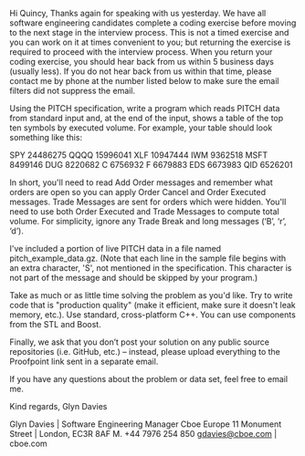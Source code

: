 Hi Quincy,
Thanks again for speaking with us yesterday. We have all software engineering candidates complete a coding exercise before moving to the next stage in the interview process. This is not a timed exercise and you can work on it at times convenient to you; but returning the exercise is required to proceed with the interview process. When you return your coding exercise, you should hear back from us within 5 business days (usually less). If you do not hear back from us within that time, please contact me by phone at the number listed below to make sure the email filters did not suppress the email.

Using the PITCH specification, write a program which reads PITCH data from standard input and, at the end of the input, shows a table of the top ten symbols by executed volume. For example, your table should look something like this:

SPY   24486275
QQQQ  15996041
XLF   10947444
IWM    9362518
MSFT   8499146
DUG    8220682
C      6756932
F      6679883
EDS    6673983
QID    6526201


In short, you'll need to read Add Order messages and remember what orders are open so you can apply Order Cancel and Order Executed messages. Trade Messages are sent for orders which were hidden. You'll need to use both Order Executed and Trade Messages to compute total volume. For simplicity, ignore any Trade Break and long messages (‘B’, ‘r’, ‘d’).

I've included a portion of live PITCH data in a file named pitch_example_data.gz. (Note that each line in the sample file begins with an extra character, 'S', not mentioned in the specification. This character is not part of the message and should be skipped by your program.)

Take as much or as little time solving the problem as you'd like. Try to write code that is "production quality" (make it efficient, make sure it doesn't leak memory, etc.). Use standard, cross-platform C++. You can use components from the STL and Boost.

Finally, we ask that you don’t post your solution on any public source repositories (i.e. GitHub, etc.) – instead, please upload everything to the Proofpoint link sent in a separate email.

If you have any questions about the problem or data set, feel free to email me.

Kind regards,
Glyn Davies


Glyn Davies | Software Engineering Manager
Cboe Europe
11 Monument Street | London, EC3R 8AF
M. +44 7976 254 850
gdavies@cboe.com | cboe.com
